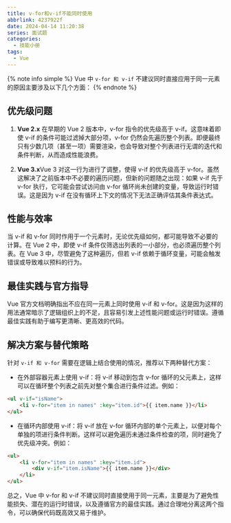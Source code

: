```yaml
---
title: v-for和v-if不能同时使用
abbrlink: 4237922f
date: 2024-04-14 11:20:38
series: 面试题
categories:
  - 技能小册
tags:
  - Vue 
---
```


{% note info simple %}
Vue 中 `v-for 和 v-if` 不建议同时直接应用于同一元素的原因主要涉及以下几个方面：
{% endnote %}


## 优先级问题

1. **Vue 2.x** 在早期的 Vue 2 版本中，v-for 指令的优先级高于 v-if。这意味着即使 v-if 的条件可能过滤掉大部分项，v-for 仍然会先遍历整个列表。即便最终只有少数几项（甚至一项）需要渲染，也会导致对整个列表进行无谓的迭代和条件判断，从而造成性能浪费。

2. **Vue 3.x**Vue 3 对这一行为进行了调整，使得 v-if 的优先级高于 v-for。虽然这解决了之前版本中不必要的遍历问题，但新的问题随之出现：如果 v-if 先于 v-for 执行，它可能会尝试访问由 v-for 循环尚未创建的变量，导致运行时错误。这是因为 v-if 在没有循环上下文的情况下无法正确评估其条件表达式。

## 性能与效率

当 v-if 和 v-for 同时作用于一个元素时，无论优先级如何，都可能导致不必要的计算。在 Vue 2 中，即使 v-if 条件仅筛选出列表的一小部分，也必须遍历整个列表。在 Vue 3 中，尽管避免了这种遍历，但若 v-if 依赖于循环变量，可能会触发错误或导致难以预料的行为。

## 最佳实践与官方指导

Vue 官方文档明确指出不应在同一元素上同时使用 v-if 和 v-for。这是因为这样的用法通常暗示了逻辑组织上的不足，且容易引发上述性能问题或运行时错误。遵循最佳实践有助于编写更清晰、更高效的代码。

## 解决方案与替代策略

针对 `v-if 和 v-for` 需要在逻辑上结合使用的情况，推荐以下两种替代方案：

- 在外部容器元素上使用 v-if：将 v-if 移动到包含 v-for 循环的父元素上，这样可以在循环整个列表之前先对整个集合进行条件过滤。例如：

```html
<ul v-if="isName">
	<li v-for="item in names" :key="item.id">{{ item.name }}</li>
</ul>
```

- 在循环内部使用 v-if：将 v-if 放在 v-for 循环内部的单个元素上，以便对每个单独的项进行条件判断。这样可以避免遍历未通过条件检查的项，同时避免了优先级冲突。例如：

```html
<ul>
	<li v-for="item in names" :key="item.id">
		<div v-if="item.isName">{{ item.name }}</div>
	</li>
</ul>
```

总之，Vue 中 v-for 和 v-if 不建议同时直接使用于同一元素，主要是为了避免性能损失、潜在的运行时错误，以及遵循官方的最佳实践。通过合理地分离这两个指令，可以确保代码既高效又易于维护。
